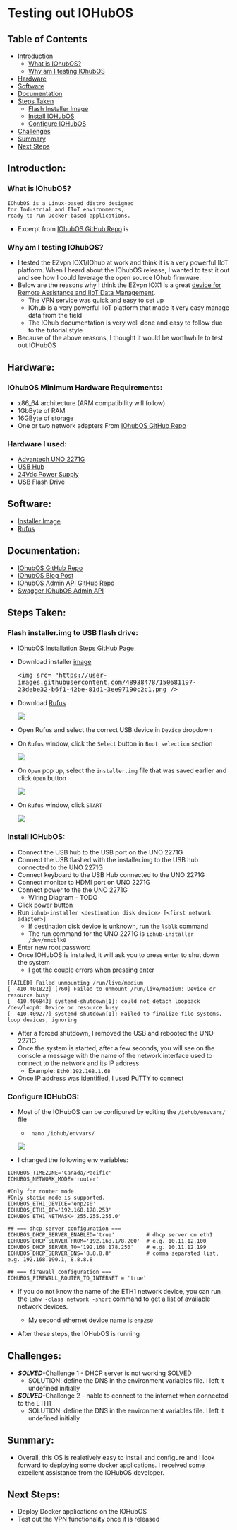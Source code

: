 # Testing out IOHubOS

## Table of Contents  
- [Introduction](#introduction)  
    - [What is IOhubOS?](#what-is-iohubos)
    - [Why am I testing IOhubOS](#why-am-i-testing-iohubus)
- [Hardware](#hardware)
- [Software](#software)
- [Documentation](#documentation)
- [Steps Taken](#steps-taken)
    - [Flash Installer Image](#flash-installerimg-to-usb-flash-drive)
    - [Install IOHubOS](#install-iohubos) 
    - [Configure IOHubOS](#configure-iohubos)  
- [Challenges](#challenges)
- [Summary](#summary)
- [Next Steps](#next-steps)

## Introduction:
### What is IOhubOS?
```
IOhubOS is a Linux-based distro designed
for Industrial and IIoT environments, 
ready to run Docker-based applications.
```
- Excerpt from [IOhubOS GitHub Repo](https://github.com/iohubos/iohubos#introduction) is 

### Why am I testing IOhubOS?
- I tested the EZvpn IOX1/IOhub at work and think it is a very powerful IIoT platform. When I heard about the IOhubOS release, I wanted to test it out and see how I could leverage the open source IOhub firmware.
- Below are the reasons why I think the EZvpn IOX1 is a great [device for Remote Assistance and IIoT Data Management](https://iocondocs.ezvpn.online/hardware/iox1#description).
  - The VPN service was quick and easy to set up
  - IOhub is a very powerful IIoT platform that made it very easy manage data from the field
  - The IOhub documentation is very well done and easy to follow due to the tutorial style
- Because of the above reasons, I thought it would be worthwhile to test out IOHubOS

## Hardware:
### IOhubOS Minimum Hardware Requirements:
- x86_64 architecture (ARM compatibility will follow)
- 1GbByte of RAM
- 16GByte of storage
- One or two network adapters
From [IOhubOS GitHub Repo](https://github.com/iohubos/iohubos#prerequisites)

### Hardware I used:
- [Advantech UNO 2271G](https://www.advantech.com/products/1-2mlj9a/uno-2271g/mod_dc90e0bd-6f2f-47d1-ad72-0e4bd245407d)
- [USB Hub](https://www.staples.com/nxt-technologies-4-port-usb-2-0-hub-nx56850/product_24401668)
- [24Vdc Power Supply](https://www.automationdirect.com/adc/shopping/catalog/power_products_(electrical)/dc_power_supplies/rhino_select_(din_rail)/psb-s_series/psb24-060s)
- USB Flash Drive

## Software:
- [Installer Image](https://github.com/iohubos/iohubos/releases)
- [Rufus](https://rufus.ie/)

## Documentation:
- [IOhubOS GitHub Repo](https://github.com/iohubos/iohubos)
- [IOhubOS Blog Post](https://www.ezvpn.online/ioindustry/io-blog/iohubos-open-source-is-here/)
- [IOhubOS Admin API GitHub Repo](https://github.com/iohubos/iohubos-admin-api)
- [Swagger IOhubOS Admin API](https://app.swaggerhub.com/apis-docs/iohubos/iohubos-admin-api/1.0.1)

## Steps Taken:
### Flash installer.img to USB flash drive:
- [IOhubOS Installation Steps GitHub Page](https://github.com/iohubos/iohubos#how-to-install-iohubos)
- Download installer [image](https://github.com/iohubos/iohubos/releases)
  
  <kbd> <img src= "https://user-images.githubusercontent.com/48938478/150681197-23debe32-b6f1-42be-81d1-3ee97190c2c1.png /> </kbd>
  
- Download [Rufus](https://rufus.ie/en/)
  
  <kbd> <img src= https://user-images.githubusercontent.com/48938478/150681246-5ef8a5f8-4162-45f2-84a0-ef0a81e9a924.png /> </kbd>
  
- Open Rufus and select the correct USB device in ```Device``` dropdown
- On ```Rufus``` window, click the ```Select``` button in ```Boot selection``` section
  
  <kbd> <img src= https://user-images.githubusercontent.com/48938478/150681365-aabb0347-52df-4ed1-9549-e4eef8abbab5.png /> </kbd>
  
- On ```Open``` pop up, select the ```installer.img``` file that was saved earlier and click ```Open``` button

  <kbd> <img src= https://user-images.githubusercontent.com/48938478/150681458-d427fb15-14b8-4048-874b-bdd77379154c.png /> </kbd>

- On ```Rufus``` window, click ```START```

  <kbd> <img src= https://user-images.githubusercontent.com/48938478/150681591-e02c6dd1-82d4-42a5-9975-e0145559e792.png /> </kbd>

### Install IOHubOS:
- Connect the USB hub to the USB port on the UNO 2271G
- Connect the USB flashed with the installer.img to the USB hub connected to the UNO 2271G
- Connect keyboard to the USB Hub connected to the UNO 2271G
- Connect monitor to HDMI port on UNO 2271G
- Connect power to the the UNO 2271G
    - Wiring Diagram - TODO
- Click power button
- Run ```iohub-installer <destination disk device> [<first network adapter>]```
    - If destination disk device is unknown, run the ```lsblk``` command
    - The run command for the UNO 2271G is ```iohub-installer /dev/mmcblk0```
- Enter new root password
- Once IOHubOS is installed, it will ask you to press enter to shut down the system
    - I got the couple errors when pressing enter
```	
[FAILED] Failed unmounting /run/live/medium
[  410.401822] [760] Failed to unmount /run/live/medium: Device or resource busy
[  410.406843] systemd-shutdown[1]: could not detach loopback /dev/loop0: Device or resource busy
[  410.409277] systemd-shutdown[1]: Failed to finalize file systems, loop devices, ignoring
```
- After a forced shutdown, I removed the USB and rebooted the UNO 2271G
- Once the system is started, after a few seconds, you will see on the console a message with the name of the network interface used to connect to the network and its IP address
    - Example: ```Eth0:192.168.1.68```
- Once IP address was identified, I used PuTTY to connect

### Configure IOHubOS:
- Most of the IOHubOS can be configured by editing the ```/iohub/envvars/``` file
    - ``` nano /iohub/envvars/```
    
    <kbd> <img src= https://user-images.githubusercontent.com/48938478/150683746-06887fe2-ed02-4097-a961-f2a87b94aaf3.png /> </kbd>

- I changed the following env variables:
```
IOHUBOS_TIMEZONE='Canada/Pacific'
IOHUBOS_NETWORK_MODE='router'

#Only for router mode.
#Only static mode is supported.
IOHUBOS_ETH1_DEVICE='enp2s0'
IOHUBOS_ETH1_IP='192.168.178.253'
IOHUBOS_ETH1_NETMASK='255.255.255.0' 

## === dhcp server configuration ===
IOHUBOS_DHCP_SERVER_ENABLED='true'          # dhcp server on eth1
IOHUBOS_DHCP_SERVER_FROM='192.168.178.200'  # e.g. 10.11.12.100
IOHUBOS_DHCP_SERVER_TO='192.168.178.250'    # e.g. 10.11.12.199
IOHUBOS_DHCP_SERVER_DNS='8.8.8.8'           # comma separated list, e.g. 192.168.190.1, 8.8.8.8

## === firewall configuration ===
IOHUBOS_FIREWALL_ROUTER_TO_INTERNET = 'true'
```
    
- If you do not know the name of the ETH1 network device, you can run the ```lshw -class network -short``` command to get a list of available network devices.
    - My second ethernet device name is ```enp2s0```

- After these steps, the IOHubOS is running

## Challenges:
- ***SOLVED***-Challenge 1 - DHCP  server is not working SOLVED
    - SOLUTION: define the DNS in the environment variables file. I left it undefined initially
- ***SOLVED***-Challenge 2 - nable to connect to the internet when connected to the ETH1
    - SOLUTION: define the DNS in the environment variables file. I left it undefined initially

## Summary:
- Overall, this OS is realetively easy to install and configure and I look forward to deploying some docker applications. I received some excellent assistance from the IOHubOS developer.

## Next Steps:
- Deploy Docker applications on the IOHubOS
- Test out the VPN functionality once it is released

